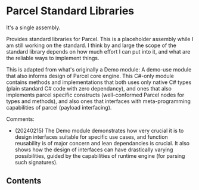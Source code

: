 # Parcel Standard Libraries

It's a single assembly.

Provides standard libraries for Parcel. This is a placeholder assembly while I am still working on the standard. I think by and large the scope of the standard library depends on how much effort I can put into it, and what are the reliable ways to implement things.

This is adapted from what's originally a Demo module: A demo-use module that also informs design of Parcel core engine. This C#-only module contains methods and implementations that both uses only native C# types (plain standard C# code with zero dependancy), and ones that also implements parcel specific constructs (well-conformed Parcel nodes for types and methods), and also ones that interfaces with meta-programming capabilities of parcel (payload interfacing).

Comments:

* (20240215) The Demo module demonstrates how very crucial it is to design interfaces suitable for specific use cases, and function reusability is of major concern and lean dependancies is crucial. It also shows how the design of interfaces can have drastically varying possibilities, guided by the capabilities of runtime engine (for parsing such signatures).

## Contents

